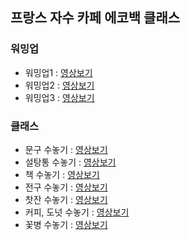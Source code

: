 ## 프랑스 자수 카페 에코백 클래스

### 워밍업

- 워밍업1 : [영상보기](https://player.vimeo.com/video/222169990)
- 워밍업2 : [영상보기](https://player.vimeo.com/video/222170104)
- 워밍업3 : [영상보기](https://player.vimeo.com/video/222169868)

### 클래스

- 문구 수놓기 : [영상보기](https://player.vimeo.com/video/223582950)
- 설탕통 수놓기 : [영상보기](https://player.vimeo.com/video/223577611)
- 책 수놓기 : [영상보기](https://player.vimeo.com/video/223583968)
- 전구 수놓기 : [영상보기](https://player.vimeo.com/video/223584566)
- 찻잔 수놓기 : [영상보기](https://player.vimeo.com/video/223584765)
- 커피, 도넛 수놓기 : [영상보기](https://player.vimeo.com/video/223578279)
- 꽃병 수놓기 : [영상보기](https://player.vimeo.com/video/223585343)
